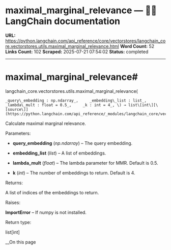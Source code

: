 # maximal_marginal_relevance — 🦜🔗 LangChain  documentation

**URL:** https://python.langchain.com/api_reference/core/vectorstores/langchain_core.vectorstores.utils.maximal_marginal_relevance.html
**Word Count:** 52
**Links Count:** 102
**Scraped:** 2025-07-21 07:54:02
**Status:** completed

---

# maximal\_marginal\_relevance\#

langchain\_core.vectorstores.utils.maximal\_marginal\_relevance\(

    _query\_embedding : np.ndarray_,     _embedding\_list : list_,     _lambda\_mult : float = 0.5_,     _k : int = 4_, \) → list\[int\][\[source\]](https://python.langchain.com/api_reference/_modules/langchain_core/vectorstores/utils.html#maximal_marginal_relevance)\#     

Calculate maximal marginal relevance.

Parameters:     

  * **query\_embedding** \(_np.ndarray_\) – The query embedding.

  * **embedding\_list** \(_list_\) – A list of embeddings.

  * **lambda\_mult** \(_float_\) – The lambda parameter for MMR. Default is 0.5.

  * **k** \(_int_\) – The number of embeddings to return. Default is 4.

Returns:     

A list of indices of the embeddings to return.

Raises:     

**ImportError** – If numpy is not installed.

Return type:     

list\[int\]

__On this page